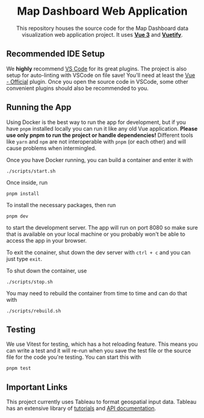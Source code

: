 <!-- PROJECT LOGO & DESCRIPTION -->

<div align="center">
   <h1>Map Dashboard Web Application</h1>
   <p>
      This repository houses the source code for the Map Dashboard data visualization web application project. It uses
      <a href="https://vuejs.org/"><strong>Vue 3</strong></a>
      and
      <a href="https://vuetifyjs.com/en/"><strong>Vuetify</strong></a>.
   </p>
</div>

## Recommended IDE Setup

We **highly** recommend [VS Code](https://code.visualstudio.com/) for its great plugins. The project is also setup for auto-linting with VSCode on file save! You'll need at least the [Vue - Official](https://marketplace.visualstudio.com/items?itemName=Vue.volar) plugin. Once you open the source code in VSCode, some other convenient plugins should also be recommended to you.

## Running the App

Using Docker is the best way to run the app for development, but if you have `pnpm` installed locally you can run it like any old Vue application. **Please use only pnpm to run the project or handle dependencies!** Different tools like `yarn` and `npm` are not interoperable with `pnpm` (or each other) and will cause problems when intermingled.

Once you have Docker running, you can build a container and enter it with

```
./scripts/start.sh
```

Once inside, run

```
pnpm install
```

To install the necessary packages, then run

```
pnpm dev
```

to start the development server. The app will run on port 8080 so make sure that is available on your local machine or you probably won't be able to access the app in your browser.

To exit the conainer, shut down the dev server with `ctrl + c` and you can just type `exit`.

To shut down the container, use

```
./scripts/stop.sh
```

You may need to rebuild the container from time to time and can do that with

```
./scripts/rebuild.sh
```

## Testing

We use Vitest for testing, which has a hot reloading feature. This means you can write a test and it will re-run when you save the test file or the source file for the code you're testing. You can start this with

```
pnpm test
```

## Important Links

This project currently uses Tableau to format geospatial input data. Tableau has an extensive library of [tutorials](https://www.tableau.com/resources) and [API documentation](https://www.tableau.com/developer/tools?category=19921).
